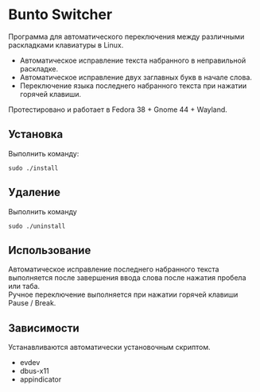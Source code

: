 # Bunto Switcher

Программа для автоматического переключения между различными раскладками клавиатуры в Linux.

* Автоматическое исправление текста набранного в неправильной раскладке.
* Автоматическое исправление двух заглавных букв в начале слова.
* Переключение языка последнего набранного текста при нажатии горячей клавиши.

Протестировано и работает в Fedora 38 + Gnome 44 + Wayland.

## Установка

Выполнить команду:

```
sudo ./install
```

## Удаление

Выполнить команду

```
sudo ./uninstall
```
## Использование

Автоматическое исправление последнего набранного текста выполняется после завершения ввода слова после нажатия пробела или таба.<br>
Ручное переключение выполняется при нажатии горячей клавиши Pause / Break.

## Зависимости

Устанавливаются автоматически установочным скриптом.

* evdev
* dbus-x11
* appindicator

